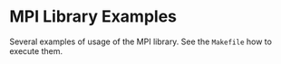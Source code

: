 # MPI Library Examples
Several examples of usage of the MPI library. See the `Makefile` how to execute them.